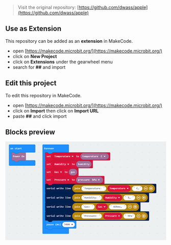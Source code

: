 
> Visit the original repository: [https://github.com/dwass/apple](https://github.com/dwass/apple)

## Use as Extension

This repository can be added as an **extension** in MakeCode.

* open [https://makecode.microbit.org/](https://makecode.microbit.org/)
* click on **New Project**
* click on **Extensions** under the gearwheel menu
* search for **##** and import

## Edit this project

To edit this repository in MakeCode.

* open [https://makecode.microbit.org/](https://makecode.microbit.org/)
* click on **Import** then click on **Import URL**
* paste **##** and click import

## Blocks preview

![Demo](https://github.com/naotannn/bme680-makecode/blob/main/demo.png)

